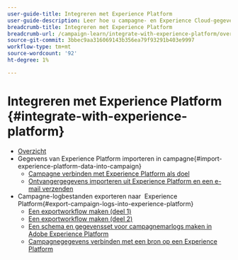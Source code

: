 ```yaml
---
user-guide-title: Integreren met Experience Platform
user-guide-description: Leer hoe u campagne- en Experience Cloud-gegevens importeert en exporteert, zodat de communicatie tussen de twee oplossingen mogelijk is.
breadcrumb-title: Integreren met Experience Platform
breadcrumb-url: /campaign-learn/integrate-with-experience-platform/overview.html
source-git-commit: 3bbec9aa316069143b356ea79f93291b403e9997
workflow-type: tm+mt
source-wordcount: '92'
ht-degree: 1%

---
```



# Integreren met Experience Platform {#integrate-with-experience-platform}

+ [Overzicht](/help/tutorial-integrate-with-experience-platform/overview.md)
+ Gegevens van Experience Platform importeren in campagne{#import-experience-platform-data-into-campaign}
   + [Campagne verbinden met Experience Platform als doel](/help/tutorial-integrate-with-experience-platform/connect-campaign-to-experience-platform-as-destination.md)
   + [Ontvangergegevens importeren uit Experience Platform en een e-mail verzenden](/help/tutorial-integrate-with-experience-platform/import-recipient-data-from-platform.md)
+ Campagne-logbestanden exporteren naar  Experience Platform{#export-campaign-logs-into-experience-platform}
   + [Een exportworkflow maken (deel 1)](/help/tutorial-integrate-with-experience-platform/workflow-to-find-last-modified-date.md)
   + [Een exportworkflow maken (deel 2)](/help/tutorial-integrate-with-experience-platform/extract-format-save-data-to-external-account.md)
   + [Een schema en gegevensset voor campagnemarlogs maken in Adobe Experience Platform](/help/tutorial-integrate-with-experience-platform/create-a-campaign-logs-schema-and-dataset-in-experience-platform.md)
   + [Campagnegegevens verbinden met een bron op een Experience Platform](/help/tutorial-integrate-with-experience-platform/connect-campaign-data-using-s3-as-source-on-platform.md)
